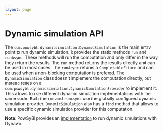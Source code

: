 ```yaml
---
layout: page
---
```


# Dynamic simulation API

The `com.powsybl.dynamicsimulation.DynamicSimulation` is the main entry point to run dynamic simulation. It provides the static methods `run` and `runAsync`. These methods will run the computation and only differ in the way they return the results. The `run` method returns the results directly and can be used in most cases. The `runAsync` returns a `CompletableFuture` and can be used when a non-blocking computation is prefered. The `DynamicSimulation` class doesn't implement the computation directly, but instead relies on a `com.powsybl.dynamicsimulation.DynamicSimulationProvider` to implement it. This allows to use different dynamic simulation implementations with the same code. Both the `run` and `runAsync` use the globally configured dynamic simulation provider. `DynamicSimulation` also has a `find` method that allows to use a specific dynamic simulation provider for this computation.

**Note**: PowSyBl provides an [implementation](./dynawo-simulation.md) to run dynamic simulations with Dynawo.


